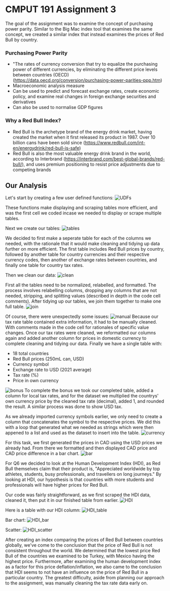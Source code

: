 # CMPUT 191 Assignment 3

The goal of the assignment was to examine the concept of purchasing power parity. Similar to the Big Mac index tool that examines the same concept, we created a similar index that instead examines the prices of Red Bull by country.

### Purchasing Power Parity
* "The rates of currency conversion that try to equalize the purchasing power of different currencies, by eliminating the different price levels between countries (OECD) (https://data.oecd.org/conversion/purchasing-power-parities-ppp.htm)
* Macroeconomic analysis measure
* Can be used to predict and forecast exchange rates, create economic policy, and examine real changes in foreign exchange securities and derivatives
* Can also be used to normalise GDP figures

### Why a Red Bull Index?
* Red Bull is the archetype brand of the energy drink market, having created the market when it first released its product in 1987. Over 10 billion cans have been sold since (https://www.redbull.com/int-en/energydrink/red-bull-is-safe)
* Red Bull is also the most valuable energy drink brand in the world, according to Interbrand (https://interbrand.com/best-global-brands/red-bull/), and uses premium positioning to resist price adjustments due to competing brands

## Our Analysis

Let's start by creating a few user defined functions:
![UDFs](1.png "UDFs")



These functions make displaying and scraping tables more efficient, and was the first cell we coded incase we needed to display or scrape multiple tables.

Next we create our tables:
![tables](2.png "Tables")

We decided to first make a seperate table for each of the columns we needed, with the rationale that it would make cleaning and tidying up data further on more efficient. The first table includes Red Bull prices by country, followed by another table for country currencies and their respective currency codes, then another of exchange rates between countries, and finally one table for country tax rates.

Then we clean our data:
![clean](3.png "Tidying Up")

First all the tables need to be normalized, relabelled, and formatted. The process involves relabelling columns, dropping any columns that are not needed, stripping, and splitting values (described in depth in the code cell comments). After tidying up our tables, we join them together to make one full table.
![join](4.png "Combine")

Of course, there were unexpectedly some issues:
![manual](5.png "Manual")
Because our tax rate table contained extra information, it had to be manually cleaned. With comments made in the code cell for rationales of specific value changes.
Once our tax rates were cleaned, we reformatted our columns again and added another column for prices in domestic currency to complete cleaning and tidying our data. Finally we have a single table with:
  - 18 total countries
  - Red Bull prices (250mL can, USD)
  - Currency symbol
  - Exchange rate to USD (2021 average)
  - Tax rate (%)
  - Price in own currency

![bonus](6.png "Local Tax Rates")
To complete the bonus we took our completed table, added a column for local tax rates, and for the dataset we multiplied the countrys' own currency price by the cleaned tax rate (decimal), added 1, and rounded the result. A similar process was done to show USD tax.

As we already imported currency symbols earlier, we only need to create a column that concatenates the symbol to the respective prices. We did this with a loop that generated what we needed as strings which were then appened to a list and used as the dataset to insert into the table.
![currency](7.png "Displaying Currencies")


For this task, we first generated the prices in CAD using the USD prices we already had. From there we formatted and then displayed CAD price and CAD price difference in a bar chart.
![bar](8.png "Bar Chart")


For Q6 we decided to look at the Human Development Index (HDI), as Red Bull themselves claim that their product is, "Appreciated worldwide by top athletes, students, busy professionals, and travellers on long journeys." By looking at HDI, our hypothesis is that countries with more students and professionals will have higher prices for Red Bull.

Our code was fairly straightforward, as we first scraped the HDI data, cleaned it, then put it in our finished table from earlier.
![HDI](9.png "HDI")

Here is a table with our HDI column:
![HDI_table](10.png "HDI Table")

Bar chart:
![HDI_bar](11.png "HDI Bar Chart")

Scatter:
![HDI_scatter](12.png "HDI Scatter Chart")

After creating an index comparing the prices of Red Bull between countries globally, we've come to the conclusion that the price of Red Bull is not consistent throughout the world. We determined that the lowest price Red Bull of the countries we examined to be Turkey, with Mexico having the highest price. Furthermore, after examining the human development index as a factor for this price deflation/inflation, we also came to the conclusion that HDI seems to not have an influence on the price of Red Bull in a particular country. The greatest difficulty, aside from planning our approach to the assignment, was manually cleaning the tax rate data early on. 
